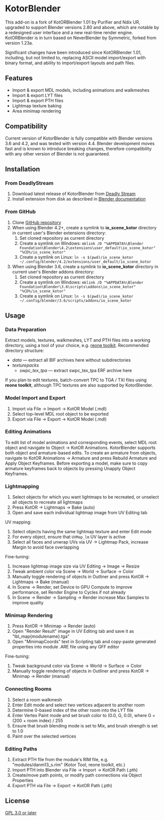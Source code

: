 # KotorBlender

This add-on is a fork of KotORBlender 1.01 by Purifier and Ndix UR, upgraded to support Blender versions 2.80 and above, which are notable by a redesigned user interface and a new real-time render engine. KotORBlender is in turn based on NeverBlender by Symmetric, forked from version 1.23a.

Significant changes have been introduced since KotORBlender 1.01, including, but not limited to, replacing ASCII model import/export with binary format, and ability to import/export layouts and path files.

## Features

- Import & export MDL models, including animations and walkmeshes
- Import & export LYT files
- Import & export PTH files
- Lightmap texture baking
- Area minimap rendering

## Compatibility

Current version of KotorBlender is fully compatible with Blender versions 3.6 and 4.2, and was tested with version 4.4. Blender development moves fast and is known to introduce breaking changes, therefore compatibility with any other version of Blender is not guaranteed.

## Installation

### From DeadlyStream

1. Download latest release of KotorBlender from [Deadly Stream](https://deadlystream.com/files/file/1853-kotorblender-for-blender-293/)
1. Install extension from disk as described in [Blender documentation](https://docs.blender.org/manual/en/4.2/editors/preferences/extensions.html#bpy-ops-extensions-package-install-files)

### From GitHub

1. Clone [GitHub repository](https://github.com/seedhartha/kotorblender)
1. When using Blender 4.2+, create a symlink to **io_scene_kotor** directory in current user's Blender extensions directory:
    1. Set cloned repository as current directory
    1. Create a symlink on Windows: `mklink /D "%APPDATA%\Blender Foundation\Blender\4.2\extensions\user_default\io_scene_kotor" "%CD%/io_scene_kotor"`
    1. Create a symlink on Linux: `ln -s $(pwd)/io_scene_kotor ~/.config/blender/4.2/extensions/user_default/io_scene_kotor`
1. When using Blender 3.6, create a symlink to **io_scene_kotor** directory in current user's Blender addons directory:
    1. Set cloned repository as current directory
    1. Create a symlink on Windows: `mklink /D "%APPDATA%\Blender Foundation\Blender\3.6\scripts\addons\io_scene_kotor" "%CD%/io_scene_kotor"`
    1. Create a symlink on Linux: `ln -s $(pwd)/io_scene_kotor ~/.config/blender/3.6/scripts/addons/io_scene_kotor`

## Usage

### Data Preparation

Extract models, textures, walkmeshes, LYT and PTH files into a working directory, using a tool of your choice, e.g. [reone toolkit](https://deadlystream.com/files/file/1862-reone-toolkit/). Recommended directory structure:

- *data* — extract all BIF archives here without subdirectories
- *texturepacks*
  - *swpc_tex_tpa* — extract swpc_tex_tpa ERF archive here

If you plan to edit textures, batch-convert TPC to TGA / TXI files using **reone toolkit**, although TPC textures are also supported by KotorBlender.

### Model Import and Export

1. Import via File → Import → KotOR Model (.mdl)
1. Select top-level MDL root object to be exported
1. Export via File → Export → KotOR Model (.mdl)

### Editing Animations

To edit list of model animations and corresponding events, select MDL root object and navigate to Object → KotOR Animations. KotorBlender supports both object and armature-based edits. To create an armature from objects, navigate to KotOR Animations → Armature and press Rebuild Armature and Apply Object Keyframes. Before exporting a model, make sure to copy armature keyframes back to objects by pressing Unapply Object Keyframes.

### Lightmapping

1. Select objects for which you want lightmaps to be recreated, or unselect all objects to recreate all lightmaps
1. Press KotOR → Lightmaps → Bake (auto)
1. Open and save each individual lightmap image from UV Editing tab

UV mapping:

1. Select objects having the same lightmap texture and enter Edit mode
1. For every object, ensure that `UVMap_lm` UV layer is active
1. Select all faces and unwrap UVs via UV → Lightmap Pack, increase Margin to avoid face overlapping

Fine-tuning:

1. Increase lightmap image size via UV Editing → Image → Resize
1. Tweak ambient color via Scene → World → Surface → Color
1. Manually toggle rendering of objects in Outliner and press KotOR → Lightmaps → Bake (manual)
1. In Scene → Render, set Device to GPU Compute to improve performance, set Render Engine to Cycles if not already
1. In Scene → Render → Sampling → Render increase Max Samples to improve quality

### Minimap Rendering

1. Press KotOR → Minimap → Render (auto)
1. Open "Render Result" image in UV Editing tab and save it as "lbl_map{modulename}.tga"
1. Open "MinimapCoords" text in Scripting tab and copy-paste generated properties into module .ARE file using any GFF editor

Fine-tuning:

1. Tweak background color via Scene → World → Surface → Color
1. Manually toggle rendering of objects in Outliner and press KotOR → Minimap → Render (manual)

### Connecting Rooms

1. Select a room walkmesh
1. Enter Edit mode and select two vertices adjacent to another room
1. Determine 0-based index of the other room into the LYT file
1. Enter Vertex Paint mode and set brush color to (0.0, G, 0.0), where G = (200 + room index) / 255
1. Ensure that brush blending mode is set to Mix, and brush strength is set to 1.0
1. Paint over the selected vertices

### Editing Paths

1. Extract PTH file from the module's RIM file, e.g. "modules/danm13_s.rim" (Kotor Tool, reone toolkit, etc.)
1. Import PTH into Blender via File → Import → KotOR Path (.pth)
1. Create/move path points, or modify path connections via Object Properties
1. Export PTH via File → Export → KotOR Path (.pth)

## License

[GPL 3.0 or later](LICENSE)

